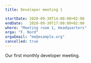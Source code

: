```yaml
---
title: Developer meeting 1

startDate: 2020-09-30T14:00:00+02:00
endDate:   2020-09-30T17:00:00+02:00
where: "Meeting room 1, Headquarters"
orga: "F. Nord"
orgaEmail: "me@example.org"
cancelled: true
---
```

Our first monthly developer meeting.
